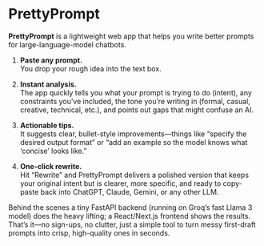 # PrettyPrompt

**PrettyPrompt** is a lightweight web app that helps you write better prompts for large-language-model chatbots.

1. **Paste any prompt.**  
   You drop your rough idea into the text box.

2. **Instant analysis.**  
   The app quickly tells you what your prompt is trying to do (intent), any constraints you’ve included, the tone you’re writing in (formal, casual, creative, technical, etc.), and points out gaps that might confuse an AI.

3. **Actionable tips.**  
   It suggests clear, bullet-style improvements—things like “specify the desired output format” or “add an example so the model knows what ‘concise’ looks like.”

4. **One-click rewrite.**  
   Hit “Rewrite” and PrettyPrompt delivers a polished version that keeps your original intent but is clearer, more specific, and ready to copy-paste back into ChatGPT, Claude, Gemini, or any other LLM.

Behind the scenes a tiny FastAPI backend (running on Groq’s fast Llama 3 model) does the heavy lifting; a React/Next.js frontend shows the results. That’s it—no sign-ups, no clutter, just a simple tool to turn messy first-draft prompts into crisp, high-quality ones in seconds.